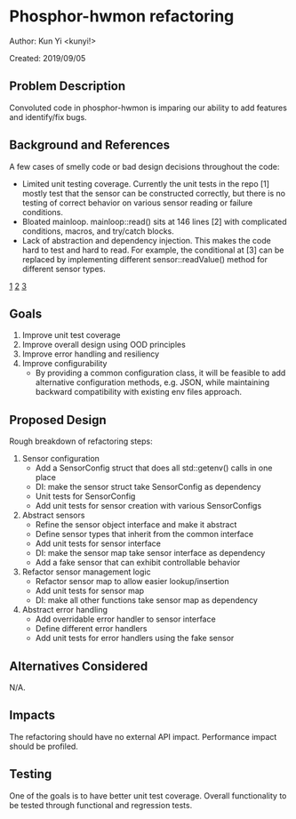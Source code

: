 # Phosphor-hwmon refactoring

Author: Kun Yi <kunyi!>

Created: 2019/09/05

## Problem Description

Convoluted code in phosphor-hwmon is imparing our ability to add features
and identify/fix bugs.

## Background and References

A few cases of smelly code or bad design decisions throughout the code:

* Limited unit testing coverage. Currently the unit tests in the repo [1] mostly
   test that the sensor can be constructed correctly, but there is no testing
   of correct behavior on various sensor reading or failure conditions.
*  Bloated mainloop. mainloop::read() sits at 146 lines [2] with complicated
   conditions, macros, and try/catch blocks.
*  Lack of abstraction and dependency injection. This makes the code hard to
   test and hard to read. For example, the conditional at [3]
   can be replaced by implementing different sensor::readValue() method for
   different sensor types.

[1](https://github.com/openbmc/phosphor-hwmon/tree/master/test)
[2](https://github.com/openbmc/phosphor-hwmon/blob/94a04c4e9162800af7b2823cd52292e3aa189dc3/mainloop.cpp#L390)
[3](https://github.com/openbmc/phosphor-hwmon/blob/94a04c4e9162800af7b2823cd52292e3aa189dc3/mainloop.cpp#L408)

## Goals

1. Improve unit test coverage
2. Improve overall design using OOD principles
3. Improve error handling and resiliency
4. Improve configurability
    *  By providing a common configuration class, it will be feasible to add
       alternative configuration methods, e.g. JSON, while maintaining backward
       compatibility with existing env files approach.

## Proposed Design

Rough breakdown of refactoring steps:

1. Sensor configuration
    *  Add a SensorConfig struct that does all std::getenv() calls in one place
    *  DI: make the sensor struct take SensorConfig as dependency
    *  Unit tests for SensorConfig
    *  Add unit tests for sensor creation with various SensorConfigs
2. Abstract sensors
    *  Refine the sensor object interface and make it abstract
    *  Define sensor types that inherit from the common interface
    *  Add unit tests for sensor interface
    *  DI: make the sensor map take sensor interface as dependency
    *  Add a fake sensor that can exhibit controllable behavior
3. Refactor sensor management logic
    *  Refactor sensor map to allow easier lookup/insertion
    *  Add unit tests for sensor map
    *  DI: make all other functions take sensor map as dependency
4. Abstract error handling
    *  Add overridable error handler to sensor interface
    *  Define different error handlers
    *  Add unit tests for error handlers using the fake sensor

## Alternatives Considered
N/A.

## Impacts
The refactoring should have no external API impact. Performance impact should
be profiled.

## Testing
One of the goals is to have better unit test coverage. Overall functionality
to be tested through functional and regression tests.
